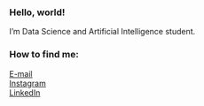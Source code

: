 ### Hello, world!

I’m Data Science and Artificial Intelligence student.

### How to find me:

[E-mail](mailto:natalia_pantaleoni@hotmail.com) <br>
[Instagram](https://www.instagram.com/natipanta/) <br>
[LinkedIn](https://www.linkedin.com/in/natalia-pantaleoni/) <br>

<!---
NatiPanta/NatiPanta is a ✨ special ✨ repository because its `README.md` (this file) appears on your GitHub profile.
You can click the Preview link to take a look at your changes.
--->
